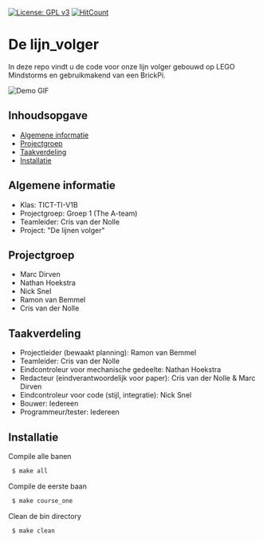 [![License: GPL v3](https://img.shields.io/badge/License-GPL%20v3-blue.svg)](https://www.gnu.org/licenses/gpl-3.0)
[![HitCount](http://hits.dwyl.io/ramonvbemmel/lijn_volger.svg)](http://hits.dwyl.io/ramonvbemmel/lijn_volger)
# De lijn_volger
In deze repo vindt u de code voor onze lijn volger gebouwd
op LEGO Mindstorms en gebruikmakend van een BrickPi.

![Demo GIF](https://github.com/ramonvbemmel/lijn_volger/blob/master/doc/Images/animated_gif-source.gif?raw=true)


## Inhoudsopgave
* [Algemene informatie](#algemene-informatie)
* [Projectgroep](#projectgroep)
* [Taakverdeling](#taakverdeling)
* [Installatie](#installatie)

## Algemene informatie
* Klas:           TICT-TI-V1B
* Projectgroep:   Groep 1 (The A-team)
* Teamleider:     Cris van der Nolle
* Project:        "De lijnen volger"


## Projectgroep
* Marc Dirven             
* Nathan Hoekstra
* Nick Snel
* Ramon van Bemmel
* Cris van der Nolle

## Taakverdeling
* Projectleider (bewaakt planning):             Ramon van Bemmel
* Teamleider:                                   Cris van der Nolle
* Eindcontroleur voor mechanische gedeelte:     Nathan Hoekstra
* Redacteur (eindverantwoordelijk voor paper):  Cris van der Nolle & Marc Dirven
* Eindcontroleur voor code (stijl, integratie): Nick Snel
* Bouwer:                                       Iedereen
* Programmeur/tester:                           Iedereen

## Installatie

Compile alle banen
```bash
 $ make all
```
Compile de eerste baan
```bash
 $ make course_one
```
Clean de bin directory
```bash
 $ make clean
```
